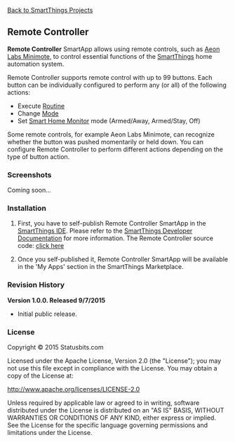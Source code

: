 [Back to SmartThings Projects](https://github.com/statusbits/smartthings)

Remote Controller
-----------------

**Remote Controller** SmartApp allows using remote controls, such as [Aeon Labs
Minimote](http://www.amazon.com/Aeon-Labs-DSA03202-v1-Minimote/dp/B00KU7ERAW/),
to control essential functions of the [SmartThings](http://www.smartthings.com)
home automation system.

Remote Controller supports remote control with up to 99 buttons. Each button
can be individually configured to perform any (or all) of the following
actions:

* Execute [Routine](https://support.smartthings.com/hc/en-us/articles/205380034-Meet-Routines)
* Change [Mode](https://support.smartthings.com/hc/en-us/articles/200962880-How-Do-Modes-Work-)
* Set [Smart Home Monitor](https://support.smartthings.com/hc/en-us/articles/205380154-Meet-Smart-Home-Monitor)
mode (Armed/Away, Armed/Stay, Off)

Some remote controls, for example Aeon Labs Minimote, can recognize whether
the button was pushed momentarily or held down. You can configure Remote
Controller to perform different actions depending on the type of button
action.


### Screenshots

Coming soon...


### Installation

1. First, you have to self-publish Remote Controller SmartApp in the
[SmartThings IDE](https://graph.api.smartthings.com). Please refer to the
[SmartThings Developer Documentation](http://docs.smartthings.com/en/latest/index.html)
for more information. The Remote Controller source code: [click here](https://raw.githubusercontent.com/statusbits/smartthings/master/smartapps/statusbits/remote-controller.src/remote-controller.groovy)

2. Once you self-published it, Remote Controller SmartApp will be available in
the 'My Apps' section in the SmartThings Marketplace.


### Revision History

**Version 1.0.0. Released 9/7/2015**
* Initial public release.


### License

Copyright © 2015 Statusbits.com

Licensed under the Apache License, Version 2.0 (the "License"); you may not
use this file except in compliance with the License. You may obtain a copy
of the License at:

<http://www.apache.org/licenses/LICENSE-2.0>

Unless required by applicable law or agreed to in writing, software
distributed under the License is distributed on an "AS IS" BASIS, WITHOUT
WARRANTIES OR CONDITIONS OF ANY KIND, either express or implied. See the
License  for the specific language governing permissions and limitations
under the License.
